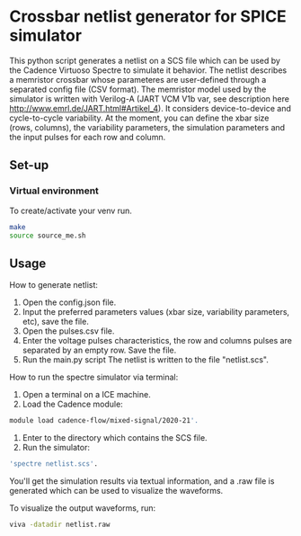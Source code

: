 # Crossbar netlist generator for SPICE simulator

This python script generates a netlist on a SCS file which can be used by the Cadence Virtuoso Spectre to simulate it behavior. The netlist describes a memristor crossbar whose parameteres are user-defined through a separated config file (CSV format). The memristor model used by the simulator is written with Verilog-A (JART VCM V1b var, see description here http://www.emrl.de/JART.html#Artikel_4). It considers device-to-device and cycle-to-cycle variability.
At the moment, you can define the xbar size (rows, columns), the variability parameters, the simulation parameters and the input pulses for each row and column.

## Set-up

### Virtual environment

To create/activate your venv run.

``` bash
make
source source_me.sh
```

## Usage

How to generate netlist:
1. Open the config.json file.
1. Input the preferred parameters values (xbar size, variability parameters, etc), save the file.
1. Open the pulses.csv file.
1. Enter the voltage pulses characteristics, the row and columns pulses are separated by an empty row. Save the file.
1. Run the main.py script
The netlist is written to the file "netlist.scs".

How to run the spectre simulator via terminal:
1. Open a terminal on a ICE machine.
1. Load the Cadence module: 
``` bash 
module load cadence-flow/mixed-signal/2020-21'. 
```
1. Enter to the directory which contains the SCS file.
1. Run the simulator:
``` bash 
'spectre netlist.scs'.
```

You'll get the simulation results via textual information, and a .raw file is generated which can be used to visualize the waveforms.

To visualize the output waveforms, run:
``` bash
viva -datadir netlist.raw
```
